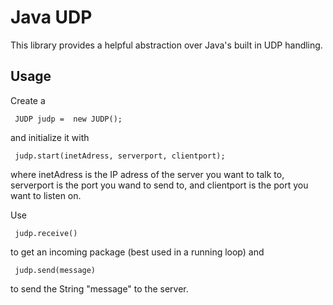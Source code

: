 Java UDP
========

This library provides a helpful abstraction over Java's built in UDP handling.


Usage
--------

Create a

     JUDP judp =  new JUDP();

and initialize it with

     judp.start(inetAdress, serverport, clientport);

where inetAdress is the IP adress of the server you want to talk to,
serverport is the port you wand to send to,
and clientport is the port you want to listen on.

Use 

     judp.receive()

to get an incoming package (best used in a running loop)
and 

     judp.send(message)

to send the String "message" to the server.